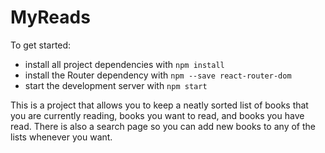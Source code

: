 # MyReads

To get started:

* install all project dependencies with `npm install`
* install the Router dependency with `npm --save react-router-dom`
* start the development server with `npm start`

This is a project that allows you to keep a neatly sorted list of books that you are currently reading, books you want to read, and books you have read. There is also a search page so you can add new books to any of the lists whenever you want. 
